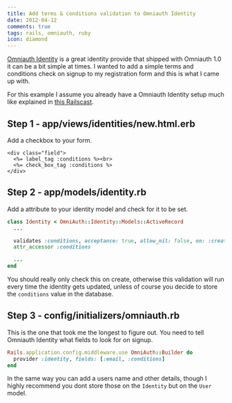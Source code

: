 ```yaml
---
title: Add terms & conditions validation to Omniauth Identity
date: 2012-04-12
comments: true
tags: rails, omniauth, ruby
icon: diamond
---
```


[Omniauth Identity](https://github.com/intridea/omniauth-identity) is a great
identity provide that shipped with Omniauth 1.0 it can be a bit simple at
times. I wanted to add a simple terms and conditions check on signup to my
registration form and this is what I came up with.

For this example I assume you already have a Omniauth Identity setup much
like explained in [this Railscast](http://railscasts.com/episodes/304-omniauth-identity).



## Step 1 - app/views/identities/new.html.erb

Add a checkbox to your form.

~~~erb
<div class="field">
  <%= label_tag :conditions %><br>
  <%= check_box_tag :conditions %>
</div>
~~~

## Step 2 - app/models/identity.rb

Add a attribute to your identity model and check for it to be set.

~~~ruby
class Identity < OmniAuth::Identity::Models::ActiveRecord
  ...

  validates :conditions, acceptance: true, allow_nil: false, on: :create
  attr_accessor :conditions

  ...
end
~~~


You should really only check this on create, otherwise this validation will
run every time the identity gets updated, unless of course you decide to store
the `conditions` value in the database.

## Step 3 - config/initializers/omniauth.rb

This is the one that took me the longest to figure out. You need to tell
Omniauth Identity what fields to look for on signup.

~~~ruby
Rails.application.config.middleware.use OmniAuth::Builder do
  provider :identity, fields: [:email, :conditions]
end
~~~

In the same way you can add a users name and other details, though I highly
recommend you dont store those on the `Identity` but on the `User` model.
